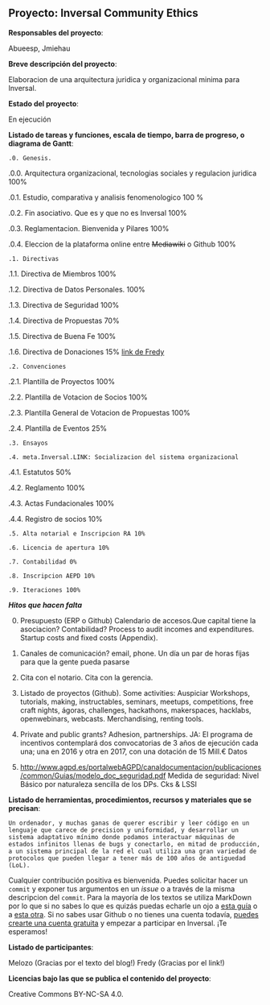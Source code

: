## Proyecto: Inversal Community Ethics

**Responsables del proyecto**: 

Abueesp, Jmiehau


**Breve descripción del proyecto**:

Elaboracion de una arquitectura juridica y organizacional minima para Inversal.

**Estado del proyecto**: 

En ejecución


**Listado de tareas y funciones, escala de tiempo, barra de progreso, o diagrama de Gantt**:


`.0. Genesis.`
 
.0.0. Arquitectura organizacional, tecnologias sociales y regulacion juridica 100%

.0.1. Estudio, comparativa y analisis fenomenologico 100 %

.0.2. Fin asociativo. Que es y que no es Inversal 100%

.0.3. Reglamentacion. Bienvenida y Pilares 100%

.0.4. Eleccion de la plataforma online entre  ~~Mediawiki~~ o Github 100%

`.1. Directivas`

.1.1. Directiva de Miembros 100%

.1.2. Directiva de Datos Personales. 100%

.1.3. Directiva de Seguridad 100%

.1.4. Directiva de Propuestas 70%

.1.5. Directiva de Buena Fe 100%

.1.6. Directiva de Donaciones 15% [link de Fredy](http://sevilla.guifi.net/pad/p/objecion-fiscal)

`.2. Convenciones`

.2.1. Plantilla de Proyectos 100%

.2.2. Plantilla de Votacion de Socios 100%

.2.3. Plantilla General de Votacion de Propuestas 100%

.2.4. Plantilla de Eventos 25%

`.3. Ensayos`

`.4. meta.Inversal.LINK: Socializacion del sistema organizacional`

.4.1. Estatutos 50%

.4.2. Reglamento 100%

.4.3. Actas Fundacionales 100%

.4.4. Registro de socios 10% 

`.5. Alta notarial e Inscripcion RA 10%`

`.6. Licencia de apertura 10%`

`.7. Contabilidad 0%`

`.8. Inscripcion AEPD 10%`

`.9. Iteraciones 100%` 


**_Hitos que hacen falta_**

0. Presupuesto (ERP o Github) Calendario de accesos.Que capital tiene la asociacion? Contabilidad? Process to audit incomes and expenditures. Startup costs and fixed costs (Appendix). 

1. Canales de comunicación?  email, phone. Un día un par de horas fijas para que la gente pueda pasarse

2. Cita con el notario. Cita con la gerencia.

3. Listado de proyectos (Github). Some activities: Auspiciar Workshops, tutorials, making, instructables, seminars, meetups, competitions, free craft nights, ágoras, challenges, hackathons, makerspaces, hacklabs, openwebinars, webcasts. Merchandising, renting tools.

4. Private and public grants? Adhesion, partnerships. JA: El programa de incentivos contemplará dos convocatorias de 3 años de ejecución cada una; una en 2016 y otra en 2017, con una dotación de 15 Mill.€
Datos

5. http://www.agpd.es/portalwebAGPD/canaldocumentacion/publicaciones/common/Guias/modelo_doc_seguridad.pdf
Medida de seguridad: Nivel Básico por naturaleza sencilla de los DPs. Cks & LSSI


**Listado de herramientas, procedimientos, recursos y materiales que se precisan**:

`Un ordenador, y muchas ganas de querer escribir y leer código en un lenguaje que carece de precision y uniformidad, y desarrollar un sistema adaptativo mínimo donde podamos interactuar máquinas de estados infinitos llenas de bugs y conectarlo, en mitad de producción, a un sistema principal de la red el cual utiliza una gran variedad de protocolos que pueden llegar a tener más de 100 años de antiguedad (LoL).`

Cualquier contribución positiva es bienvenida. Puedes solicitar hacer un `commit` y exponer tus argumentos en un *issue* o a través de la misma descripcion del `commit`. Para la mayoría de los textos se utiliza MarkDown por lo que si no sabes lo que es quizás puedas echarle un ojo a [esta guía](https://help.github.com/categories/writing-on-github/) o a [esta otra](https://guides.github.com/features/mastering-markdown/). Si no sabes usar Github o no tienes una cuenta todavía, [puedes crearte una cuenta gratuita](https://conociendogithub.readthedocs.io/en/latest/data/dinamica-de-uso/) y empezar a participar en Inversal. ¡Te esperamos!

**Listado de participantes**:

Melozo (Gracias por el texto del blog!) Fredy (Gracias por el link!)

**Licencias bajo las que se publica el contenido del proyecto**: 

Creative Commons BY-NC-SA 4.0.

